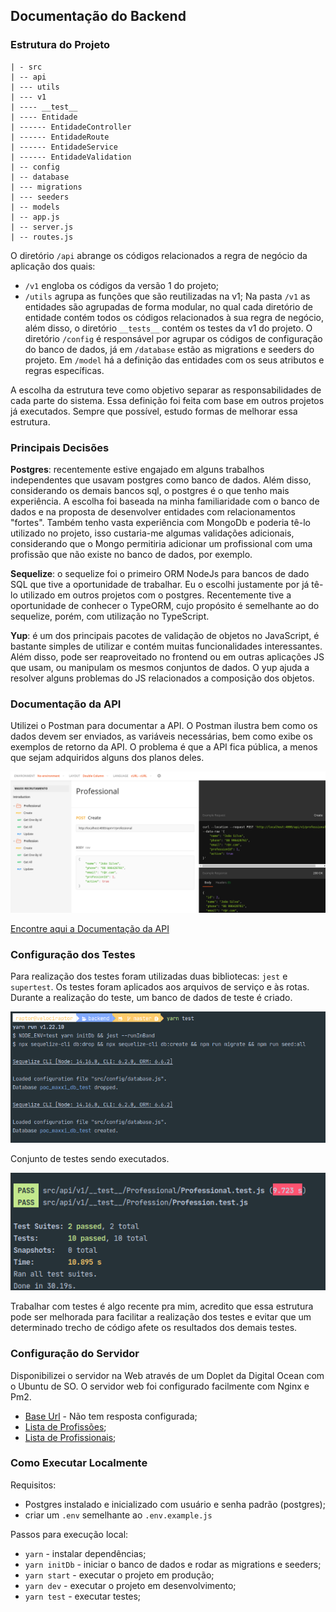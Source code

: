 ## Documentação do Backend

### Estrutura do Projeto

```text
| - src
| -- api
| --- utils
| --- v1
| ---- __test__
| ---- Entidade
| ------ EntidadeController
| ------ EntidadeRoute
| ------ EntidadeService
| ------ EntidadeValidation
| -- config
| -- database
| --- migrations
| --- seeders
| -- models
| -- app.js
| -- server.js
| -- routes.js
```

O diretório ``/api`` abrange os códigos relacionados a regra de negócio da aplicação dos quais:
 - ``/v1`` engloba os códigos da versão 1 do projeto;
 - ``/utils`` agrupa as funções que são reutilizadas na v1; 
Na pasta ``/v1`` as entidades são agrupadas de forma modular, no qual cada diretório de entidade contém todos os códigos relacionados à sua regra de negócio, além disso, o diretório ``__tests__`` contém os testes da v1 do projeto.
O diretório ``/config`` é responsável por agrupar os códigos de configuração do banco de dados, já em ``/database`` estão as migrations e seeders do projeto.
Em ``/model`` há a definição das entidades com os seus atributos e regras específicas.

A escolha da estrutura teve como objetivo separar as responsabilidades de cada parte do sistema. Essa definição foi feita com base em outros projetos já executados. Sempre que possível, estudo formas de melhorar essa estrutura.

### Principais Decisões

**Postgres**: recentemente estive engajado em alguns trabalhos independentes que usavam postgres como banco de dados.
Além disso, considerando os demais bancos sql, o postgres é o que tenho mais experiência. A escolha foi baseada na minha familiaridade com o banco de dados e na proposta de desenvolver
entidades com relacionamentos "fortes". Também tenho vasta experiência com MongoDb e poderia tê-lo utilizado no projeto, isso custaria-me algumas validações adicionais, considerando que
o Mongo permitiria adicionar um profissional com uma profissão que não existe no banco de dados, por exemplo.

**Sequelize**:  o sequelize foi o primeiro ORM NodeJs para bancos de dado SQL que tive a oportunidade de trabalhar. Eu o escolhi justamente por já tê-lo utilizado em outros projetos com o postgres.
Recentemente tive a oportunidade de conhecer o TypeORM, cujo propósito é semelhante ao do sequelize, porém, com utilização no TypeScript.

**Yup**: é um dos principais pacotes de validação de objetos no JavaScript, é bastante simples de utilizar e contém muitas funcionalidades interessantes. Além disso, pode ser reaproveitado no 
frontend ou em outras aplicações JS que usam, ou manipulam os mesmos conjuntos de dados. O yup ajuda a resolver alguns problemas do JS relacionados a composição dos objetos.

### Documentação da API

Utilizei o Postman para documentar a API. O Postman ilustra bem como os dados devem ser enviados, as variáveis necessárias, 
bem como exibe os exemplos de retorno da API. O problema é que a API fica pública, a menos que sejam adquiridos alguns dos planos deles.

![Postman](files/postman.png)

[Encontre aqui  a Documentação da API](https://documenter.getpostman.com/view/2381170/TzRLkAkF)

### Configuração dos Testes

Para realização dos testes foram utilizadas duas bibliotecas: ``jest`` e ``supertest``. Os testes foram aplicados
aos arquivos de serviço e às rotas. Durante a realização do teste, um banco de dados de teste é criado.

![Testes 1](files/test1.png)

Conjunto de testes sendo executados.

![Testes 2](files/test2.png)

Trabalhar com testes é algo recente pra mim, acredito que essa estrutura pode ser melhorada para facilitar a realização dos testes e evitar que um determinado trecho 
de código afete os resultados dos demais testes.

### Configuração do Servidor

Disponibilizei o servidor na Web através de um Doplet da Digital Ocean com o Ubuntu de SO. O servidor web
foi configurado facilmente com Nginx e Pm2.

- [Base Url](http://167.99.48.158:4000/) - Não tem resposta configurada;
- [Lista de Profissões](http://167.99.48.158:4000/api/v1/profession);
- [Lista de Profissionais](http://167.99.48.158:4000/api/v1/professional);

### Como Executar Localmente
Requisitos:
- Postgres instalado e inicializado com usuário e senha padrão (postgres);
- criar um ``.env`` semelhante ao ``.env.example.js``

Passos para execução local:
- ``yarn`` - instalar dependências;
- ``yarn initDb`` - iniciar o banco de dados e rodar as migrations e seeders;
- ``yarn start`` - executar o projeto em produção;
- ``yarn dev`` - executar o projeto em desenvolvimento;
- ``yarn test`` - executar testes;

